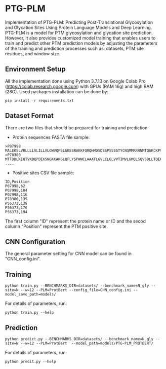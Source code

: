 # PTG-PLM
Implementation of PTG-PLM: Predicting Post-Translational Glycosylation and Glycation Sites Using Protein Language Models and Deep Learning. PTG-PLM is a model for PTM glycosylation and glycation site prediction. However, it also provides customized model training that enables users to train and predict other PTM prediction models by adjusting the parameters of the training and prediction processes such as: datasets, PTM site residues, and window size.
## Environment Setup
All the implementation done using Python 3.7.13 on Google Colab Pro (https://colab.research.google.com) with GPUs (RAM 16g) and high RAM (28G). Used packages installation can be done by:
``` 
pip install -r requirements.txt
```
## Dataset Format
There are two files that should be prepared for training and prediction:
* Protein sequences FASTA file sample:
```
>P07998
MALEKSLVRLLLLVLILLVLGWVQPSLGKESRAKKFQRQHMDSDSSPSSSSTYCNQMMRRRNMTQGRCKPVNTFVHEPLVDVQNVCFQEKVTCKNGQGNCYKSNSSMHITDCRLTNGSRYPNCAYRTSPKERHIIVACEGSPYVPVHFDASVEDST
>P78380
MTFDDLKIQTVKDQPDEKSNGKKAKGLQFLYSPWWCLAAATLGVLCLGLVVTIMVLGMQLSQVSDLLTQEQANLTHQKKKLEGQISARQQAEEASQESENELKEMIETLARKLNEKSKEQMELHHQNLNLQETLKRVANCSAPCPQDWIWHGENCYLFSSGSFNWEKSQEKCLSLDAKLLKINSTADLDFIQQAISYSSFPFWMGLSRRNPSYPWLWEDGSPLMPHLFRVRGAVSQTYPSGTCAYIQRGAVYAENCILAAFSICQKKANLRAQ
....
```
* Positive sites CSV file sample:
```
ID,Position
P07998,62
P07998,104
P07998,116
P78380,139
P56373,139
P56373,170
P56373,194
```
The first column "ID" represent the protein name or ID and the secod column "Position" represent the PTM positive site.
## CNN Configuration
The general parameter setting for CNN model can be found in "CNN_config.ini".
## Training
```
python train.py --BENCHMARKS_DIR=datasets/ --benchmark_name=N_gly --site=N --w=12 --PLM=ProtBert --config_file=CNN_config.ini --model_save_path=models/
```
For details of parameters, run:
```
python train.py --help
```
## Prediction
```
python predict.py --BENCHMARKS_DIR=datasets/ --benchmark_name=N_gly --site=N --w=12 --PLM=ProtBert  --model_path=models/PTG-PLM_PROTBERT/
```
For details of parameters, run:
```
python predit.py --help
```
